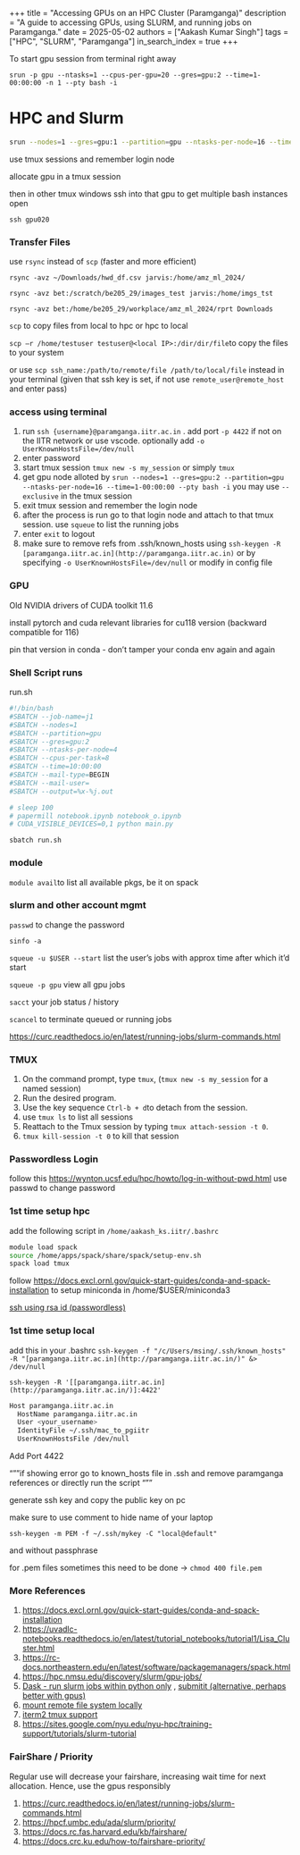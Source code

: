 +++
title = "Accessing GPUs on an HPC Cluster (Paramganga)"
description = "A guide to accessing GPUs, using SLURM, and running jobs on Paramganga."
date = 2025-05-02
authors = ["Aakash Kumar Singh"]
tags = ["HPC", "SLURM", "Paramganga"]
in_search_index = true
+++

To start gpu session from terminal right away

`srun -p gpu --ntasks=1 --cpus-per-gpu=20 --gres=gpu:2 --time=1-00:00:00 -n 1 --pty bash -i`

# HPC and Slurm

```bash
srun --nodes=1 --gres=gpu:1 --partition=gpu --ntasks-per-node=16 --time=1-00:00:00 --pty bash -i
```

use tmux sessions and remember login node

allocate gpu in a tmux session

then in other tmux windows ssh into that gpu to get multiple bash instances open

`ssh gpu020`

### Transfer Files

use `rsync`  instead of `scp` (faster and more efficient)

`rsync -avz ~/Downloads/hwd_df.csv jarvis:/home/amz_ml_2024/`

`rsync -avz bet:/scratch/be205_29/images_test jarvis:/home/imgs_tst`

`rsync -avz bet:/home/be205_29/workplace/amz_ml_2024/rprt Downloads`

`scp` to copy files from local to hpc or hpc to local

`scp –r /home/testuser testuser@<local IP>:/dir/dir/file`to copy the files to your system

or use `scp ssh_name:/path/to/remote/file /path/to/local/file` instead in your terminal (given that ssh key is set, if not use `remote_user@remote_host` and enter pass)

### access using terminal

1. run `ssh {username}@paramganga.iitr.ac.in` . add port `-p 4422` if not on the IITR network or use vscode. optionally add `-o UserKnownHostsFile=/dev/null`
2. enter password
3. start tmux session `tmux new -s my_session` or simply `tmux`
4. get gpu node alloted by `srun --nodes=1 --gres=gpu:2 --partition=gpu --ntasks-per-node=16 --time=1-00:00:00 --pty bash -i`  you may use `--exclusive` in the tmux session
5. exit tmux session and remember the login node
6. after the process is run go to that login node and attach to that tmux session. use `squeue` to list the running jobs
7. enter `exit` to logout
8. make sure to remove refs from .ssh/known_hosts using `ssh-keygen -R [paramganga.iitr.ac.in](http://paramganga.iitr.ac.in)` or by specifying `-o UserKnownHostsFile=/dev/null` or modify in config file

### GPU

Old NVIDIA drivers of CUDA toolkit 11.6

install pytorch and cuda relevant libraries for cu118 version (backward compatible for 116)

pin that version in conda - don’t tamper your conda env again and again

### Shell Script runs

run.sh

```bash
#!/bin/bash
#SBATCH --job-name=j1
#SBATCH --nodes=1
#SBATCH --partition=gpu
#SBATCH --gres=gpu:2
#SBATCH --ntasks-per-node=4
#SBATCH --cpus-per-task=8
#SBATCH --time=10:00:00
#SBATCH --mail-type=BEGIN
#SBATCH --mail-user=
#SBATCH --output=%x-%j.out

# sleep 100
# papermill notebook.ipynb notebook_o.ipynb
# CUDA_VISIBLE_DEVICES=0,1 python main.py
```

`sbatch run.sh`

### module

`module avail`to list all available pkgs, be it on spack

### slurm and other account mgmt

`passwd` to change the password

`sinfo -a`

`squeue -u $USER --start` list the user’s jobs with approx time after which it’d start

`squeue -p gpu` view all gpu jobs

`sacct` your job status / history

`scancel` to terminate queued or running jobs

https://curc.readthedocs.io/en/latest/running-jobs/slurm-commands.html

### TMUX

1. On the command prompt, type `tmux`, (`tmux new -s my_session` for a named session)
2. Run the desired program.
3. Use the key sequence `Ctrl-b + d`to detach from the session.
4. use `tmux ls` to list all sessions
5. Reattach to the Tmux session by typing `tmux attach-session -t 0`.
6. `tmux kill-session -t 0` to kill that session


### Passwordless Login

follow this https://wynton.ucsf.edu/hpc/howto/log-in-without-pwd.html
use passwd to change password

### 1st time setup hpc

add the following script in `/home/aakash_ks.iitr/.bashrc`

```bash
module load spack
source /home/apps/spack/share/spack/setup-env.sh
spack load tmux
```

follow https://docs.excl.ornl.gov/quick-start-guides/conda-and-spack-installation to setup miniconda in /home/$USER/miniconda3

[ssh using rsa id (passwordless)](https://wynton.ucsf.edu/hpc/howto/log-in-without-pwd.html)

### 1st time setup local

add this in your .bashrc `ssh-keygen -f "/c/Users/msing/.ssh/known_hosts" -R "[paramganga.iitr.ac.in](http://paramganga.iitr.ac.in/)" &> /dev/null`

`ssh-keygen -R '[[paramganga.iitr.ac.in](http://paramganga.iitr.ac.in/)]:4422'`

```bash
Host paramganga.iitr.ac.in
  HostName paramganga.iitr.ac.in
  User <your_username>
  IdentityFile ~/.ssh/mac_to_pgiitr
  UserKnownHostsFile /dev/null
```

Add Port 4422 

“””if showing error go to known_hosts file in .ssh and remove paramganga references or directly run the script “””

generate ssh key and copy the public key on pc

make sure to use comment to hide name of your laptop

`ssh-keygen -m PEM -f ~/.ssh/mykey -C "local@default"`

and without passphrase

for .pem files sometimes this need to be done → `chmod 400 file.pem`

### More References

1. https://docs.excl.ornl.gov/quick-start-guides/conda-and-spack-installation
2. https://uvadlc-notebooks.readthedocs.io/en/latest/tutorial_notebooks/tutorial1/Lisa_Cluster.html
3. https://rc-docs.northeastern.edu/en/latest/software/packagemanagers/spack.html
4. https://hpc.nmsu.edu/discovery/slurm/gpu-jobs/
5. [Dask - run slurm jobs within python only](https://docs.dask.org/en/stable/deploying-hpc.html) , [submitit (alternative, perhaps better with gpus)](https://github.com/facebookincubator/submitit)
6. [mount remote file system locally](https://stackoverflow.com/questions/3407287/how-do-you-edit-files-over-ssh)
7. [iterm2 tmux support](https://iterm2.com/documentation-tmux-integration.html)
8. https://sites.google.com/nyu.edu/nyu-hpc/training-support/tutorials/slurm-tutorial

### FairShare / Priority

Regular use will decrease your fairshare, increasing wait time for next allocation. Hence, use the gpus responsibly

1. https://curc.readthedocs.io/en/latest/running-jobs/slurm-commands.html
2. https://hpcf.umbc.edu/ada/slurm/priority/
3. https://docs.rc.fas.harvard.edu/kb/fairshare/
4. https://docs.crc.ku.edu/how-to/fairshare-priority/
